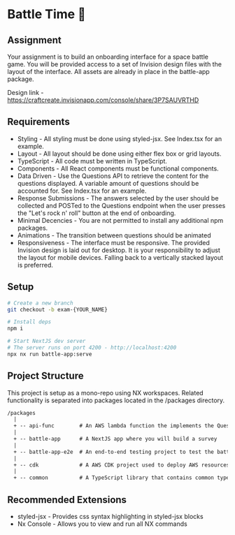# Battle Time 🥳


## Assignment
Your assignment is to build an onboarding interface for a space battle game. You will be provided
access to a set of Invision design files with the layout of the interface. All assets are already
in place in the battle-app package.

Design link - https://craftcreate.invisionapp.com/console/share/3P7SAUVRTHD

## Requirements
- Styling - All styling must be done using styled-jsx. See Index.tsx for an example.
- Layout - All layout should be done using either flex box or grid layouts.
- TypeScript - All code must be written in TypeScript.
- Components - All React components must be functional components.
- Data Driven - Use the Questions API to retrieve the content for the questions displayed. A variable amount of questions should be accounted for. See Index.tsx for an example.
- Response Submissions - The answers selected by the user should be collected and POSTed to the Questions endpoint when the user presses the "Let's rock n' roll" button at the end of onboarding.
- Minimal Decencies - You are not permitted to install any additional npm packages.
- Animations - The transition between questions should be animated
- Responsiveness - The interface must be responsive. The provided Invision design is laid out for desktop. It is your responsibility to adjust the layout for mobile devices. Falling back to a vertically stacked layout is preferred.

## Setup
``` sh
# Create a new branch
git checkout -b exam-{YOUR_NAME}

# Install deps
npm i

# Start NextJS dev server 
# The server runs on port 4200 - http://localhost:4200 
npx nx run battle-app:serve
```

## Project Structure
This project is setup as a mono-repo using NX workspaces. Related functionality is separated into packages 
located in the /packages directory.

``` txt
/packages
  |
  + -- api-func        # An AWS lambda function the implements the Questions API
  |
  + -- battle-app      # A NextJS app where you will build a survey
  |
  + -- battle-app-e2e  # An end-to-end testing project to test the battle-app package
  |
  + -- cdk             # A AWS CDK project used to deploy AWS resources
  |
  + -- common          # A TypeScript library that contains common types and functions

```

## Recommended Extensions
- styled-jsx - Provides css syntax highlighting in styled-jsx blocks
- Nx Console - Allows you to view and run all NX commands

